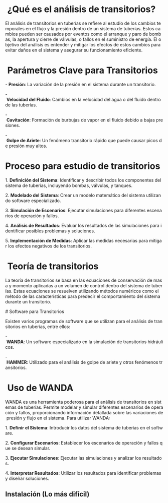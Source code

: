 
#  ¿Qué es el análisis de transitorios?

El análisis de transitorios en tuberías se refiere al estudio de los cambios temporales en el flujo y la presión dentro de un sistema de tuberías. Estos cambios pueden ser causados por eventos como el arranque y paro de bombas, la apertura y cierre de válvulas, o fallos en el suministro de energía. El objetivo del análisis es entender y mitigar los efectos de estos cambios para evitar daños en el sistema y asegurar su funcionamiento eficiente.

#  Parámetros Clave para Transitorios

- **Presión**: La variación de la presión en el sistema durante un transitorio.

- **Velocidad del Fluido**: Cambios en la velocidad del agua o del fluido dentro de las tuberías.

- **Cavitación**: Formación de burbujas de vapor en el fluido debido a bajas presiones.

- **Golpe de Ariete**: Un fenómeno transitorio rápido que puede causar picos de presión muy altos.

# Proceso para estudio de transitorios

1. **Definición del Sistema**: Identificar y describir todos los componentes del sistema de tuberías, incluyendo bombas, válvulas, y tanques.

2. **Modelado del Sistema**: Crear un modelo matemático del sistema utilizando software especializado.

3. **Simulación de Escenarios**: Ejecutar simulaciones para diferentes escenarios de operación y fallos.

4. **Análisis de Resultados**: Evaluar los resultados de las simulaciones para identificar posibles problemas y soluciones.

5. **Implementación de Medidas**: Aplicar las medidas necesarias para mitigar los efectos negativos de los transitorios.

#  Teoría de transitorios

La teoría de transitorios se basa en las ecuaciones de conservación de masa y momento aplicadas a un volumen de control dentro del sistema de tuberías. Estas ecuaciones se resuelven utilizando métodos numéricos como el método de las características para predecir el comportamiento del sistema durante un transitorio.

# Software para Transitorios

Existen varios programas de software que se utilizan para el análisis de transitorios en tuberías, entre ellos:

- **WANDA**: Un software especializado en la simulación de transitorios hidráulicos.

- **HAMMER**: Utilizado para el análisis de golpe de ariete y otros fenómenos transitorios.


#  Uso de WANDA

WANDA es una herramienta poderosa para el análisis de transitorios en sistemas de tuberías. Permite modelar y simular diferentes escenarios de operación y fallos, proporcionando información detallada sobre las variaciones de presión y flujo en el sistema. Para utilizar WANDA:

1. **Definir el Sistema**: Introducir los datos del sistema de tuberías en el software.

2. **Configurar Escenarios**: Establecer los escenarios de operación y fallos que se desean simular.

3. **Ejecutar Simulaciones**: Ejecutar las simulaciones y analizar los resultados.

4. **Interpretar Resultados**: Utilizar los resultados para identificar problemas y diseñar soluciones.


## Instalación (Lo más difícil)
